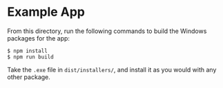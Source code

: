 # Example App

From this directory, run the following commands to build the Windows packages for the app:

```shell
$ npm install
$ npm run build
```

Take the `.exe` file in `dist/installers/`, and install it as you would with any other package.
